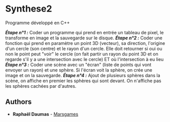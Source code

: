 # Synthese2

Programme développé en C++

***Étape n°1 :*** Coder un programme qui prend en entrée un tableau de pixel, le transforme en image et la sauvegarde sur le disque.
***Étape n°2 :*** Coder une fonction qui prend en paramètre un point 3D (vecteur), sa direction, l'origine d'un cercle (son centre) et le rayon d'un cercle. Elle doit retourner si oui ou non le point peut "voir" le cercle (on fait partir un rayon du point 3D et on regarde s'il y a une intersection avec le cercle) ET où l'intersection à eu lieu
***Étape n°3 :*** Coder une scène avec un "écran" (liste de points qui vont envoyer un rayon) et une sphère. Si l'écran voit la sphère, on crée une image et on la sauvegarde.
***Étape n°4 :*** Ajout de plusieurs sphères dans la scène, on affiche en premier les sphères qui sont devant. On n'affiche pas les sphères cachées par d'autres.

## Authors

* **Raphaël Daumas** - [Marsgames](https://github.com/Marsgames)